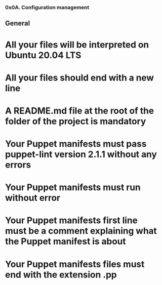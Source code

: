 ### 0x0A. Configuration management

## General

# All your files will be interpreted on Ubuntu 20.04 LTS
# All your files should end with a new line
# A README.md file at the root of the folder of the project is mandatory
# Your Puppet manifests must pass puppet-lint version 2.1.1 without any errors
# Your Puppet manifests must run without error
# Your Puppet manifests first line must be a comment explaining what the Puppet manifest is about
# Your Puppet manifests files must end with the extension .pp

